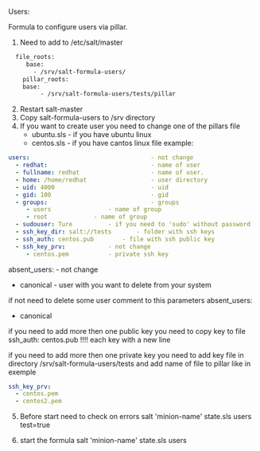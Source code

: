  Users:

Formula to configure users via pillar.

1. Need to add to /etc/salt/master
```bash
  file_roots:
     base:
       - /srv/salt-formula-users/
    pillar_roots:
	base:
         - /srv/salt-formula-users/tests/pillar
```
2. Restart salt-master
3. Copy salt-formula-users to /srv directory
4. If you want to create user you need to change one of the pillars file
    - ubuntu.sls - if you have ubuntu linux
    - centos.sls - if you have cantos linux
file example:
```yaml
users:                                  - not change
  - redhat:                             - name of user 
  - fullname: redhat                    - name of user.
  - home: /home/redhat                  - user directory
  - uid: 4000                           - uid 
  - gid: 100                            - gid
  - groups:                             - groups
     - users				- name of group
     - root				- name of group 
  - sudouser: Ture			- if you need to 'sudo' without password
  - ssh_key_dir: salt://tests		- folder with ssh keys
  - ssh_auth: centos.pub		- file with ssh public key
  - ssh_key_prv:			- not change
     - centos.pem			- private ssh key
```
absent_users:				- not change
  - canonical				- user with you want to delete from your system

if not need to delete some user comment to this parameters
absent_users:
  - canonical

if you need to add more then one public key you need to copy key to file
ssh_auth: centos.pub 
!!!! each key with a new line

if you need to add more then one private key you need to add key file
in directory /srv/salt-formula-users/tests and add name of file to pillar like in exemple
```yaml
ssh_key_prv:
  - centos.pem
  - centos2.pem
```
5. Before start need to check on errors 
    salt 'minion-name' state.sls users test=true

6. start the formula 
    salt 'minion-name' state.sls users